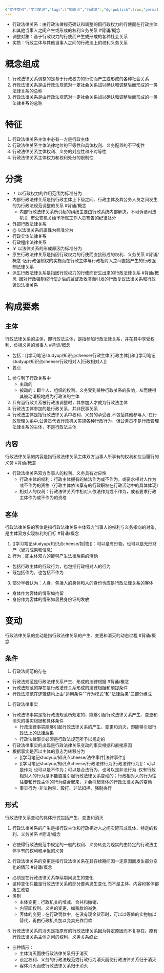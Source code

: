 ```yaml
---
{"文件类别":"学习笔记","tags":["知识点","行政法"],"dg-publish":true,"permalink":"/学习笔记studyup/知识点cheese/行政法律关系/","dgPassFrontmatter":true,"created":"2024-09-12T20:40:25.587+08:00","updated":"2024-10-25T12:36:45.233+08:00"}
---
```


- 行政法律关系：由行政法律规范确认和调整的因行政权力的行使而在行政主体和其他当事人之间产生或形成的权利义务关系 #背诵/概念 
- 调整对象：基于行政权力的行使而产生或形成的各种社会关系
- 实质：行政主体与其他当事人之间的行政法上的权利义务关系
# 概念组成
1. 行政法律关系调整的是基于行政权力的行使而产生或形成的各种社会关系
2. 行政法律关系是由行政法规范对一定社会关系加以确认和调整后而形成的一类法律关系的总称
3. 行政法律关系是由行政法规范对一定社会关系加以确认和调整后而形成的一类法律关系的总称
# 特征
1. 行政法律关系主体中必有一方是行政主体
2. 行政法律关系主体法律地位的平等性和具体权利、义务配置的不平衡性
3. 行政法律关系主体权利、义务的对应性和不对等性
4. 行政法律关系主体权力和权利处分的限制性
# 分类
- ！ 以行政权力的作用范围为标准分为
- 内部行政法律关系是指行政主体上下级之间、行政主体及其公务人员之间发生的为行政法规范调整的关系 #背诵/概念 
	- 内部行政法律关系所引起的纠纷主要由行政系统内部解决，不可诉诸司法机关
	·市公安机关给予所属工作人员警告的纪律处分
- 外部行政法律关系
- @ 以法律关系的属性为标准分为
- 行政实体法律关系
- 行政程序法律关系
- ￥ 以法律关系的形成原因为标准分为
- 原生行政法律关系是指因行政权力的行使而直接形成的权利、义务关系 #背诵/概念 
·因行政强制权的实施而在行政主体与行政相对人之间直接产生的行政强制法律关系
- 派生行政法律关系是指因行政权力的行使而衍生出来的行政法律关系 #背诵/概念 
·因对行政强制权行使之后的监督及救济而引发的行政复议法律关系和行政诉讼法律关系
# 构成要素
## 主体
行政法律关系的主体，即行政法主体，是指参加行政法律关系，并在其中享受权利、负担义务的当事人 #背诵/概念 
- 包括：[[学习笔记studyup/知识点cheese/行政主体\|行政主体]]和[[学习笔记studyup/知识点cheese/行政相对人\|行政相对人]]
- 要点
1. 参与到了行政关系中
	- 主动的
	- 被动的：即个人、组织的权利、义务受到某种行政关系的影响，从而使得其被动消极地成为行政法的主体
2. 只有当行政关系被行政法调整时，其参加人才成为行政法主体
3. 行政法主体参加的是行政关系，并非民事关系
4. 行政法主体是指行政法律关系中权利、义务的承受者,不包括其他参与人
·在行政管理关系中,公务员代表行政机关实施各种行政行为，但公务员不是行政管理法律关系的主体，不是行政法主体
## 内容
行政法律关系的内容是指行政法律关系主体双方当事人所享有的权利和应当履行的义务 #背诵/概念 
- 行政法律关系双方当事人的权利、义务具有对应性
	- 行政主体的权利：行政主体拥有的依法作为或不作为，或要求相对人作为或不作为的资格（行政主体依法享有的行政职权在行政活动中的具体体现）
	- 相对人的权利：行政法律关系中相对人依法作为或不作为，或者要求行政主体作为或不作为的资格
## 客体
行政法律关系的客体是指行政法律关系主体双方当事人的权利与义务指向的对象，是主体双方实现权利的目标 #背诵/概念 
1. [[学习笔记studyup/知识点cheese/物\|物]]：可以是有形物，也可以是无形财产（智力成果和信息）
2. 行为：即主体双方的能够产生法律后果的活动
- 包括行政主体的行政行为，也包括行政相对人的行为
- 既包括作为，也包括不作为
3. 部分学者认为：人身，包括人的身体和人的身份也应是行政法律关系的客体
- 身体作为客体的情形如拘留
- 身份作为客体的情形如居民身份证的发放
# 变动
行政法律关系的变动是指行政法律关系的产生、变更和消灭的动态过程 #背诵/概念 
## 条件
1. 行政法规范的存在
- 行政法规范是行政法律关系产生、形成的法律根据 #背诵/概念 
- 行政法规范的存在是行政法律关系形成的法律根据和前提条件
- 行政法规范在逻辑结构上由“适用条件”“行为模式”和“法律后果”三部分组成
1. 行政法律事实
- 行政法律事实是指行政法规范所规定的，能够引起行政法律关系产生、变更和消灭的事实根据和具体条件
	- 行政法律事实能够引起行政法律关系的产生、变更和消灭，即能够引起行政法上的法律后果
	- 行政法律事实必须是行政法规范所予以规定的
- 行政法律事实的出现是行政法律关系变动的事实根据和直接原因
- 根据事实是否以主体的意志为转移分为
	- [[学习笔记studyup/知识点cheese/法律事件\|法律事件]]
	- [[学习笔记studyup/知识点cheese/行政法律行为\|行政法律行为]]：可以是作为,也可以是不作为；可以是合法行为，也可以是非法行为
	·仅有行政相对人的行为是不能直接引起行政法律关系变动的；行政相对人的行为往往要和行政主体的行为结合起来，才会引起具体的行政法律关系的变动
	- 事实行为
	·非法拘禁、殴打、非法扣押、强制执行
## 形式
行政法律关系变动的具体形式包括产生、变更和消灭
1. 行政法律关系的产生是指行政主体和行政相对人之间实际形成具体、特定的权利、义务关系 #背诵/概念 
- 它使得行政法规范中规定的一般的权利、义务转变为现实的由特定的行政法主体享有的权利和承担的义务
2. 行政法律关系的变更是指行政法律关系在其存续期间因一定原因而发生部分变化的情形 #背诵/概念 
- 必须是在行政法律关系存续期间发生的变化
- 这种变化只能是行政法律关系的部分要素发生变化,而不是主体、内容和客体都发生改变
- 类别
	- 主体变更：行政机关的增减、合并和撤销、
	- 内容即权利、义务的变更，如税款的减免
	- 客体的变更：在行政罚款中，在没有现金货币时，可以以等值的实物加以替代，再由行政机关加以变卖充作罚款
3. 行政法律关系的消灭是指原有的行政法律关系因为特定原因而不复存在，原有行政法律关系主体之间的权利、义务关系终止
- 三种情形：
	- 主体消灭而使行政法律关系归于消灭
	- 设定权利、义务的行政法规范或行政行为消灭而使行政法律关系归于消灭
	- 客体消灭而使行政法律关系归于消灭